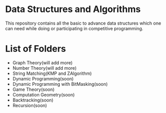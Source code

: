 # Data Structures and Algorithms
This repository contains all the basic to advance data structures which one can need while doing or participating in competitive programming.

# List of Folders
 * Graph Theory(will add more)
 * Number Theory(will add more)
 * String Matching(KMP and ZAlgorithm)
 * Dynamic Programming(soon)
 * Dynamic Programming with BitMasking(soon)
 * Game Theory(soon)
 * Computation Geometry(soon)
 * Backtracking(soon)
 * Recursion(soon)
